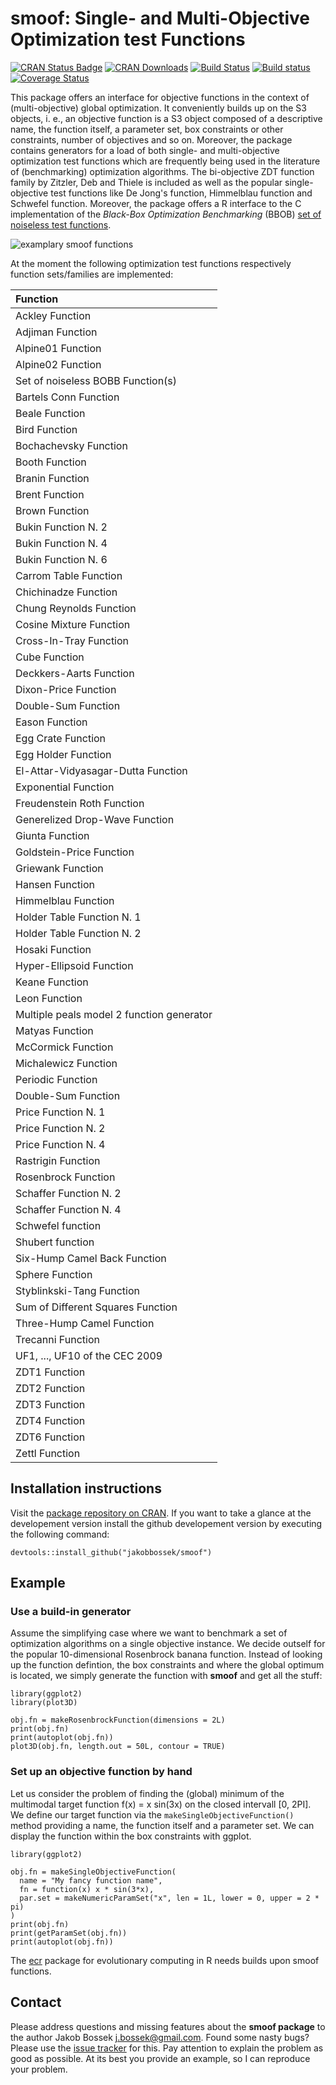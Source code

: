 # smoof: Single- and Multi-Objective Optimization test Functions

[![CRAN Status Badge](http://www.r-pkg.org/badges/version/smoof)](http://cran.r-project.org/web/packages/smoof)
[![CRAN Downloads](http://cranlogs.r-pkg.org/badges/smoof)](http://cran.rstudio.com/web/packages/smoof/index.html)
[![Build Status](https://travis-ci.org/jakobbossek/smoof.svg)](https://travis-ci.org/jakobbossek/smoof)
[![Build status](https://ci.appveyor.com/api/projects/status/4b468f5phkb4lmeq/branch/master?svg=true)](https://ci.appveyor.com/project/jakobbossek/smoof/branch/master)
[![Coverage Status](https://coveralls.io/repos/jakobbossek/smoof/badge.svg)](https://coveralls.io/r/jakobbossek/smoof)

This package offers an interface for objective functions in the context of (multi-objective) global optimization. It conveniently builds up on the S3 objects, i. e., an objective function is a S3 object composed of a descriptive name, the function itself, a parameter set, box constraints or other constraints, number of objectives and so on. Moreover, the package contains generators for a load of both single- and multi-objective optimization test functions which are frequently being used in the literature of (benchmarking) optimization algorithms.
The bi-objective ZDT function family by Zitzler, Deb and Thiele is included as well as the popular single-objective test functions like De Jong's function, Himmelblau function and Schwefel function. Moreover, the package offers a R interface to the C implementation of the *Black-Box Optimization Benchmarking* (BBOB) [set of noiseless test functions](http://coco.gforge.inria.fr/doku.php?id=bbob-2009-downloads).

![examplary smoof functions](https://raw.githubusercontent.com/jakobbossek/smoof/screenshots/smoof_funs_example.png)

At the moment the following optimization test functions respectively function sets/families are implemented:


|Function                                  |
|:-----------------------------------------|
|Ackley Function                           |
|Adjiman Function                          |
|Alpine01 Function                         |
|Alpine02 Function                         |
|Set of noiseless BOBB Function(s)         |
|Bartels Conn Function                     |
|Beale Function                            |
|Bird Function                             |
|Bochachevsky Function                     |
|Booth Function                            |
|Branin Function                           |
|Brent Function                            |
|Brown Function                            |
|Bukin Function N. 2                       |
|Bukin Function N. 4                       |
|Bukin Function N. 6                       |
|Carrom Table Function                     |
|Chichinadze Function                      |
|Chung Reynolds Function                   |
|Cosine Mixture Function                   |
|Cross-In-Tray Function                    |
|Cube Function                             |
|Deckkers-Aarts Function                   |
|Dixon-Price Function                      |
|Double-Sum Function                       |
|Eason Function                            |
|Egg Crate Function                        |
|Egg Holder Function                       |
|El-Attar-Vidyasagar-Dutta Function        |
|Exponential Function                      |
|Freudenstein Roth Function                |
|Generelized Drop-Wave Function            |
|Giunta Function                           |
|Goldstein-Price Function                  |
|Griewank Function                         |
|Hansen Function                           |
|Himmelblau Function                       |
|Holder Table Function N. 1                |
|Holder Table Function N. 2                |
|Hosaki Function                           |
|Hyper-Ellipsoid Function                  |
|Keane Function                            |
|Leon Function                             |
|Multiple peals model 2 function generator |
|Matyas Function                           |
|McCormick Function                        |
|Michalewicz Function                      |
|Periodic Function                         |
|Double-Sum Function                       |
|Price Function N. 1                       |
|Price Function N. 2                       |
|Price Function N. 4                       |
|Rastrigin Function                        |
|Rosenbrock Function                       |
|Schaffer Function N. 2                    |
|Schaffer Function N. 4                    |
|Schwefel function                         |
|Shubert function                          |
|Six-Hump Camel Back Function              |
|Sphere Function                           |
|Styblinkski-Tang Function                 |
|Sum of Different Squares Function         |
|Three-Hump Camel Function                 |
|Trecanni Function                         |
|UF1, ..., UF10 of the CEC 2009            |
|ZDT1 Function                             |
|ZDT2 Function                             |
|ZDT3 Function                             |
|ZDT4 Function                             |
|ZDT6 Function                             |
|Zettl Function                            |

## Installation instructions

Visit the [package repository on CRAN](http://cran.r-project.org/web/packages/smoof/index.html). If you want to take a glance at the developement version install the github developement version by executing the following command:

```splus
devtools::install_github("jakobbossek/smoof")
```

## Example

### Use a build-in generator
Assume the simplifying case where we want to benchmark a set of optimization algorithms on a single objective instance. We decide outself for the popular 10-dimensional Rosenbrock banana function. Instead of looking up the function defintion, the box constraints and where the global optimum is located, we simply generate the function with **smoof** and get all the stuff:

```splus
library(ggplot2)
library(plot3D)

obj.fn = makeRosenbrockFunction(dimensions = 2L)
print(obj.fn)
print(autoplot(obj.fn))
plot3D(obj.fn, length.out = 50L, contour = TRUE)
```

### Set up an objective function by hand
Let us consider the problem of finding the (global) minimum of the multimodal target function f(x) = x sin(3x) on the closed intervall [0, 2PI]. We define our target function via the ```makeSingleObjectiveFunction()``` method providing a name, the function itself and a parameter set. We can display the function within the box constraints with ggplot.

```splus
library(ggplot2)

obj.fn = makeSingleObjectiveFunction(
  name = "My fancy function name",
  fn = function(x) x * sin(3*x),
  par.set = makeNumericParamSet("x", len = 1L, lower = 0, upper = 2 * pi)
)
print(obj.fn)
print(getParamSet(obj.fn))
print(autoplot(obj.fn))
```

The [ecr](https://github.com/jakobbossek/ecr) package for evolutionary computing in R needs builds upon smoof functions.

## Contact

Please address questions and missing features about the **smoof package** to the author Jakob Bossek <j.bossek@gmail.com>. Found some nasty bugs? Please use the [issue tracker](https://github.com/jakobbossek/smoof/issues) for this. Pay attention to explain the problem as good as possible. At its best you provide an example, so I can reproduce your problem.
